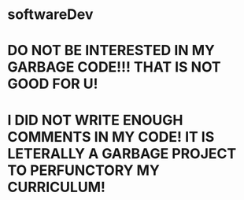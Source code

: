 # softwareDev
#  DO NOT BE INTERESTED IN MY GARBAGE CODE!!! THAT IS NOT  GOOD FOR U!
#  I DID NOT WRITE ENOUGH COMMENTS IN MY CODE! IT IS LETERALLY A GARBAGE PROJECT TO PERFUNCTORY MY CURRICULUM!
